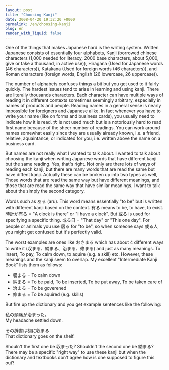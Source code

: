 ```yaml
---
layout: post
title: "Choosing Kanji"
date: 2008-04-20 19:32:20 +0000
permalink: /en/choosing-kanji
blog: en
render_with_liquid: false
---
```


<p>One of the things that makes Japanese hard is the writing system. Written Japanese consists of essentially four alphabets, Kanji (borrowed chinese characters (1,000 needed for literacy, 2000 base characters, about 5,000, give or take a thousand, in active use)), Hiragana (Used for Japanese words (46 characters)), Katakana (Used for foreign words (46 characters)), and Roman characters (foreign words, English (26 lowercase, 26 uppercase)).</p><p>The number of alphabets confuses things a bit but you get used to it fairly quickly. The hardest issues tend to arise in learning and using kanji. There are literally thousands characters. Each character can have multiple ways of reading it in different contexts sometimes seemingly arbitrary, especially in names of products and people. Reading names in a general sense is nearly impossible for foreigners and Japanese alike. In fact whenever you have to write your name (like on forms and business cards), you usually need to indicate how it is read. 大 is not used much but is a notoriously hard to read first name because of the sheer number of readings. You can work around names somewhat easily since they are usually
already known, i.e. a friend, relative, aquaintance, or indicated for
you, i.e. written above the name on a business card.</p><p>But names are not really what I wanted to talk about. I wanted to talk about choosing the kanji when writing Japanese words that have different kanji but the same reading. Yes, that's right. Not only are there lots of ways of reading each kanji, but there are many words that are read the same but have diffent kanji. Actually these can be broken up into two types as well, Those words that are read the same way but have different meanings, and those that are read the same way that have similar meanings. I want to talk about the simply the second category.</p><p>Words such as ある (aru). This word means essentially &quot;to be&quot; but is written with different kanji based on the context. 有る means to be, to have, to exist. 時計が有る = &quot;A clock is there&quot; or &quot;I have a clock&quot;. But 或る is used for specifying a specific thing. 或る日 = &quot;That day&quot; or &quot;This one day&quot;. For people or animals you use 居る for &quot;to be&quot;, so when someone says 或る人 you might get confused but it's perfectly valid.</p><p>The worst examples are ones like おさまる which has about 4 different ways to write it (収まる、納まる、治まる、修まる) and just as many meanings. To insert, To pay, To calm down, to aquire (e.g. a skill) etc. However, these meanings and the kanji seem to overlap. My excellent &quot;Intermediate Kanji Book&quot; lists them as follows:</p><ul><li>収まる = To calm down</li><li>納まる = To be paid, To be inserted, To be put away, To be taken care of</li><li>治まる = To be goverened</li><li>修まる = To be aquired (e.g. skills)</li></ul><p>But fire up the dictionary and you get example sentences like the following:</p><p>私の頭痛が治まった。<br />My headache settled down. </p><p>その辞書は棚に収まる<br />That dictionary goes on the shelf.</p><p>Shouln't the first one be 収まった? Shouldn't the second one be 納まる? There may be a specific &quot;right way&quot; to use these kanji but when the dictionary and textbooks don't agree how is one supposed to figure this out? </p>
